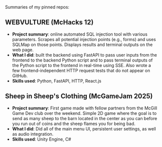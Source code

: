 Summaries of my pinned repos:

## WEBVULTURE (McHacks 12)
- __Project summary__: online automated SQL injection tool with various parameters. Scrapes all potential injection points (e.g., forms) and uses SQLMap on those points. Displays results and terminal outputs on the web page.
- __What I did__: built the backend using FastAPI to pass user inputs from the frontend to the backend Python script and to pass terminal outputs of the Python script to the frontend in real-time using SSE. Also wrote a few frontend-independent HTTP request tests that do not appear on GitHub.
- __Skills used__: Python, FastAPI, HTTP, React.js

## Sheep in Sheep's Clothing (McGameJam 2025)
- __Project summary__: First game made with fellow partners from the McGill Game Dev club over the weekend. Simple 2D game where the goal is to send as many sheep to the barn located in the center as you can before you run out of coins and the sheep flames you for being bad.
- __What I did__: Did all of the main menu UI, persistent user settings, as well as audio integration.
- __Skills used__: Unity Engine, C#

<!---
yxL05/yxL05 is a ✨ special ✨ repository because its `README.md` (this file) appears on your GitHub profile.
You can click the Preview link to take a look at your changes.
--->
